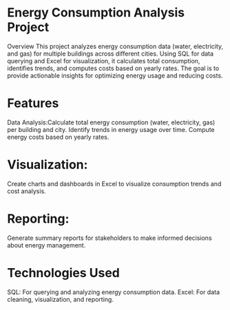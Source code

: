 # Energy Consumption Analysis Project
Overview
This project analyzes energy consumption data (water, electricity, and gas) for multiple buildings across different cities. Using SQL for data querying and Excel for visualization, it calculates total consumption, identifies trends, and computes costs based on yearly rates. The goal is to provide actionable insights for optimizing energy usage and reducing costs.
# Features
Data Analysis:Calculate total energy consumption (water, electricity, gas) per building and city.
Identify trends in energy usage over time.
Compute energy costs based on yearly rates.
# Visualization:
Create charts and dashboards in Excel to visualize consumption trends and cost analysis.
# Reporting:
Generate summary reports for stakeholders to make informed decisions about energy management.
# Technologies Used
SQL: For querying and analyzing energy consumption data.
Excel: For data cleaning, visualization, and reporting.


